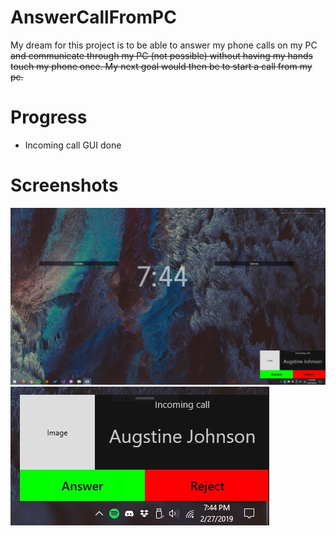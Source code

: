 # AnswerCallFromPC
My dream for this project is to be able to answer my phone calls on my PC <del> and communicate through my PC
  (not possible) without having my hands touch my phone once. My next goal would then be to start a call from my pc.
# Progress
- Incoming call GUI done
# Screenshots
<img src="https://github.com/elibroftw/AnswerCallFromPC/blob/master/Screenshots/Screenshot%201.jpg" alt="Screenshot"/>
<img src="https://github.com/elibroftw/AnswerCallFromPC/blob/master/Screenshots/Screenshot%202.jpg" alt="Screenshot"/>

